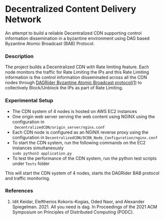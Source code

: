 # Decentralized Content Delivery Network
An attempt to build a reliable Decentralized CDN supporting control information dissemination in a byzantine environment using DAG based Byzantine Atomic Broadcast (BAB) Protocol.

### Description
The project builds a Decentralized CDN with Rate limiting feature. Each node monitors the traffic for Rate Limiting the IPs and this Rate Limiting information is the control information disseminated across all the CDN nodes through [DAGRider Byzantine Atomic Broadcast protocol(1)](#references) to collectively Block/Unblock the IPs as part of Rate Limiting.

### Experimental Setup
- The CDN system of 4 nodes is hosted on AWS EC2 instances
- One origin web server serving the web content using NGINX using the configuration in   
` DecentralizedCDN/origin_server/nginx.conf` 
- Each CDN node is configured as an NGINX reverse proxy using the configuration in    `DecentralizedCDN/DCDN_Node_Configuration/nginx.conf`
- To start the CDN system, run the following commands on the EC2 instances simultaneously   
`sudo python3 application.py`
- To test the performance of the CDN system, run the python test scripts under `Tests` folder
 
This will start the CDN system of 4 nodes, starts the DAGRider BAB protocol and traffic monitoring.

### References
1. Idit Keidar, Eleftherios Kokoris-Kogias, Oded Naor, and Alexander Spiegelman. 2021. All you need is dag. In Proceedings of the 2021 ACM Symposium on Principles of Distributed Computing (PODC).

